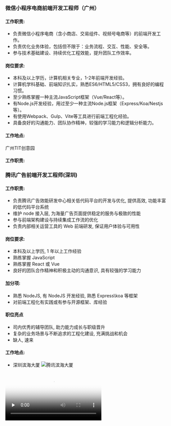 ### 微信小程序电商前端开发工程师（广州）

#### 工作职责:
- 负责微信小程序电商（含小商店、交易组件、视频号电商等）的前端开发工作。
- 负责优化业务体验，包括但不限于：业务流程、交互、性能、安全等。
- 参与技术基础建设、持续优化工程效能，提升团队工作效率。

#### 岗位要求:
- 本科及以上学历，计算机相关专业，1-2年前端开发经验。
- 计算机学科基础、前端知识扎实，熟悉ES6/HTML5/CSS3，拥有良好的编程习惯。
- 至少熟练掌握一种主流JavaScript框架（Vue/React等）。
- 有Node.js开发经验，用过至少一种主流Node.js框架（Express/Koa/Nestjs等）。
- 有使用Webpack、Gulp、Vite等工具进行前端工程化经验。
- 具备良好的沟通能力、团队协作精神，较强的学习能力和逻辑分析能力。

#### 工作地点:
广州TIT创意园

#### 工作职责:

### 腾讯广告前端开发工程师(深圳)

#### 工作职责:
* 负责腾讯广告效能研发中心相关低代码平台的开发与优化, 提供高效, 功能丰富的低代码平台系统
* 维护 node 接入层, 为海量广告页面提供稳定的服务与极致的性能
* 参与前端架构建设与持续集成工作流的优化
* 负责内部相关运营工具的 Web 前端研发, 保证用户体验与可用性

#### 岗位要求:
* 本科及以上学历, 1 年以上工作经验
* 熟练掌握 JavaScript
* 熟练掌握 React 或 Vue
* 良好的团队合作精神和积极主动的沟通意识, 具有较强的学习能力

#### 加分项:
* 熟悉 NodeJS, 有 NodeJS 开发经验, 熟悉 Express\koa 等框架
* 对前端工程化有实践或有参与开源框架、库经验

#### 职位亮点
* 司内优秀的辅导团队, 助力能力成长与职级晋升
* 复杂的业务场景与不断追求的工程化建设, 充满挑战和机会
* 缺人, 速来

#### 工作地点:
* 深圳滨海大厦
![腾讯滨海大厦](./binhai.jpg)

<video id="video" controls="" preload="none" poster="封面">
      <source id="mp4" src="https://v.qq.com/x/page/q0865a2aygc.html" type="video/mp4">
</videos>